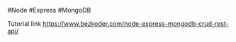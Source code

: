 

#Node
#Express
#MongoDB

Tutorial link
https://www.bezkoder.com/node-express-mongodb-crud-rest-api/

